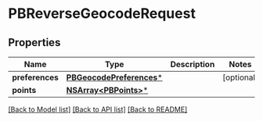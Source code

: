 # PBReverseGeocodeRequest

## Properties
Name | Type | Description | Notes
------------ | ------------- | ------------- | -------------
**preferences** | [**PBGeocodePreferences***](PBGeocodePreferences.md) |  | [optional] 
**points** | [**NSArray&lt;PBPoints&gt;***](PBPoints.md) |  | 

[[Back to Model list]](../README.md#documentation-for-models) [[Back to API list]](../README.md#documentation-for-api-endpoints) [[Back to README]](../README.md)


